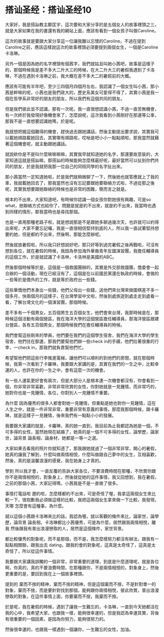 # 搭讪圣经：搭讪圣经10

大家好，我是搭訕教主鄭匡宇，這次要和大家分享的是五個女人的故事裡頭之三，就是大家如果在我的書還有我的網站上面，應該有看到一個女孩子叫做Caroline。

這次的故事就是要跟大家分享這一位讓我難以忘懷的Caroline，不過在提到Caroline之前，應該這樣說這次的故事裡頭必須要提到兩個女生，一個是Caroline卡洛琳。

另外一個是因為她的名字裡頭有個茜字，我們就姑且叫她小茜吧，故事是這樣子的，那個時候我是差不多大二升大三的時候，在大二升大三的暑假我遇到了卡洛琳，不過在遇到卡洛琳之前，我大概在差不多大二的暑假前的大概。

應該有可能有半年吧，至少三四個月四個月左右，我認識了一個女生叫小茜，那小茜是幹嘛的呢，小茜也是我們政大的，歷史系美女可愛得不得了，其實小茜是我一個在哲學系非常好的朋友的朋友，所以我們有這個共同的朋友。

但是我們彼此並不認識，那有一次呢，我一直很想認識小茜，不過一直苦無機會，有一次終於我發現好像機會來了，怎麼說呢，這次我看到小茜剛好在那邊等公車，那我不是一直想要認識她嗎，於是呢。

我就想把握這個難得的機會，趕快過去跟她講話，然後主動提出要求說，其實我可以載她順路載她回去，其實哪有順路啦，哎呦是吧小小一點點順啦，那我當然就藉著這個機會呢，就主動跟她講話。

就說欸你是不是叫什麼嘛嘛嘛嘛，其實我早就知道她的名字，那還要故意裝的，大家知道這就是搭訕嘛，那搭訕的時候能夠怎麼樣最好呢，最好當然可以扯到你們共同的朋友，於是我就把我那一位自己的同班同學的名字扯出來。

那小茜當然一定知道她啦，於是我們就稍微聊了一下，然後她也就答應就上了我的車，我就載她回去了，那我當然也沒有忘記要跟她要聯絡方式啦，不過從那之後呢，其實我想要跟她聯絡的時候也是非常的困難，簡而言之就是。

根本約不出來，大家知道吧，有時候你認識一個女孩你對她很有興趣，可是so what，她聯絡方式也給你了，問題是就是約不出來，就是約不出來，我當時也遇到同樣的情形，那我當時也是尋找那個。

也是一直用那種老路子啦，就是想說那是不是跟她多聊過幾次天，也許就可以約得出來呢，大家不要忘記囉，我是一直很相信堅持到底的人，所以我一直試著堅持想要約她，但是都約不出來，然後啊，那能怎麼辦呢。

然後就放暑假啦，所以我只好想說好吧，那只好等到過完暑假之後再戰啦，可沒有想到各位，就在暑假的時候，我因為參加海外華裔青年反國演習團，我擔任輔導員的這個工作，於是就認識了卡洛林，卡洛林是美國的ABC。

然後那個時候等於是，這個是一個救國團辦的，其實是外交部救國團，僑委會一起合辦的一個活動，現在已經沒有了，這個是在以前國民黨還在執政的時候，會做的一些等於是僑外的工作，就是等於政府出一些錢。

這些華僑他們本身出一些錢，他們父母出一些錢，送他們來台灣來做圍棋差不多一個多月，快兩個月的這樣子，在台灣學習中文啦，然後到處旅遊到處走走到處看一看，了解台灣文化的一個演習團，那個時候。

差不多有一千個男女，五百個男生五百個女生，他們會來台灣，我那時候是在，那時候這個活動有兩個營區，我在海洋大學的這個營區擔任輔導員，那海洋營區跟建台營區，各有五百個男女，那個時候我們在擔任輔導員的時候。

我們會幫這些剛來的學員，他們要在我們的這個學生宿舍，我們在海洋大學的學生宿舍，他們住在那邊，那我們要幫他們辦一些check in的手續，他們拉著很重的行李，一check in，那我們就負責幫他們忙。

希望幫他們把這些行李推進電梯，讓他們可以順利的到他們的房間，就在那個時候，我第一次看到了卡羅琳，我要跟大家講的是，其實在我們的一生之中，比較幸運的人，也許在你的一生之中，會有這麼一次的機會。

有一些人運氣更好會有兩次，但是大部分人是根本連一次機會都沒有，你會看到一個，你非常非常喜歡，非常非常欣賞的女性，你對她就是一見鍾情，而非常巧的，她對你也是一見鍾情，各位，你對別人一見鍾情不重要。

為什麼 因為優秀的很多人都會對她一見鍾情，但重點是她也對你一見鍾情，這在人生之中，就是一件非常非常，重要非常有意義的事情，那麼我那個時候，跟卡羅琳，就是這樣子一見鍾情，後來我們有一點點小小的發展。

我要跟大家講的就是，卡羅琳，真的她一直到，我目前為止我都認為她是一個，不可多得的女性，當然她現在結婚了，她真的是一個不可多得的女性，論學歷，論家世，論背景 論長相，論身材，她都是一等一之選。

大家如果去看我的照片你就知道了，那我跟她就過了一個非常非常，開心的暑假，她真的讓我了解到，什麼叫做兩情相悅，什麼叫做跟自己夢中的女生，互相喜歡，然後，真的是溫馨浪漫的感覺，我在她身上才真的。

學到 所以我才會，一直反覆的告訴大家各位，不要浪費時間在那種，不欣賞你跟你不是兩情相悅的，對象身上，然後就從她的這件事情，我又回想到，我在暑假，之前的那個小茜，大家記得嗎，小茜我是不是一直做了很多。

事情打電話啦 邀約啦，怎麼樣都約不出來，可是奇怪了喔，我拿這兩個女生來比較一下，很抱歉我必須做這樣的比較，我把這兩個女生拿來做一下比較，我發現，天哪 怎麼會有這種事，為什麼。

就以這個小茜跟卡洛琳來比的話，我認為喔，就以客觀的條件來比，論家世，論學歷，論背景 論長相，卡洛琳都比小茜優秀，可是為什麼，居然跟我兩情相悅，離我 然後跟我有普出浪漫戀取的人，居然是這個條件，家世背景。

都比較優秀的對象呢，而不是那個，而不是，我怎麼樣努力都沒有辦法，跟我有一點點相關聯，跟我出去 dating，跟我約會的對象呢，這真是太奇怪了，這真是太奇怪了，所以從這件事情。

我要跟大家講我誤觸的一個非常，非常重要的道理，到底是什麼道理呢，就是各位啊，你真的，真的不要浪費時間，在那種跟你，不是兩情相悅的，對象身上，然後更重要的是，要回到我在上一個故事裡頭。

提到的 棄而不捨的精神，棄而不捨的精神，但是這個棄而不捨，不是針對單一的對象，棄而不捨，而是要針對找到那個，能夠跟你兩情相悅，彼此欣賞，普出浪漫戀取的對象，在這件事情上面，你要棄而不捨，我棄而不捨。

於是呢，我在暑假的時候，遇到了讓我一生難忘的，卡洛琳，一直到今天她都活在我的心中，我希望大家，也跟我一樣，能夠很幸運的，但是我認為幸運其實，背後有很重要的一個因素，是因為你努力，能夠很努力的。

然後很幸運的，也跟我一樣遇到一個讓你，一生難忘的女性，加油。